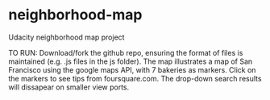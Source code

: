 # neighborhood-map
Udacity neighborhood map project

TO RUN: Download/fork the github repo, ensuring the format of files is maintained (e.g. .js files in the js folder). 
The map illustrates a map of San Francisco using the google maps API, with 7 bakeries as markers. Click on the markers to see tips from foursquare.com.
The drop-down search results will dissapear on smaller view ports.
